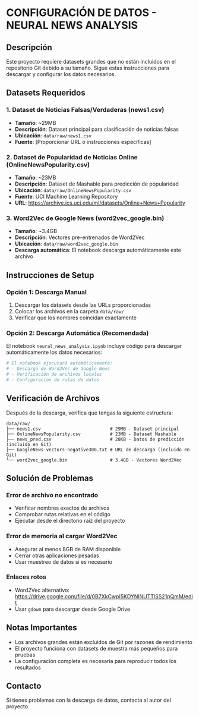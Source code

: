 # CONFIGURACIÓN DE DATOS - NEURAL NEWS ANALYSIS

## Descripción
Este proyecto requiere datasets grandes que no están incluidos en el repositorio Git debido a su tamaño. Sigue estas instrucciones para descargar y configurar los datos necesarios.

## Datasets Requeridos

### 1. Dataset de Noticias Falsas/Verdaderas (news1.csv)
- **Tamaño**: ~29MB
- **Descripción**: Dataset principal para clasificación de noticias falsas
- **Ubicación**: `data/raw/news1.csv`
- **Fuente**: [Proporcionar URL o instrucciones específicas]

### 2. Dataset de Popularidad de Noticias Online (OnlineNewsPopularity.csv)
- **Tamaño**: ~23MB  
- **Descripción**: Dataset de Mashable para predicción de popularidad
- **Ubicación**: `data/raw/OnlineNewsPopularity.csv`
- **Fuente**: UCI Machine Learning Repository
- **URL**: https://archive.ics.uci.edu/ml/datasets/Online+News+Popularity

### 3. Word2Vec de Google News (word2vec_google.bin)
- **Tamaño**: ~3.4GB
- **Descripción**: Vectores pre-entrenados de Word2Vec
- **Ubicación**: `data/raw/word2vec_google.bin`
- **Descarga automática**: El notebook descarga automáticamente este archivo

## Instrucciones de Setup

### Opción 1: Descarga Manual
1. Descargar los datasets desde las URLs proporcionadas
2. Colocar los archivos en la carpeta `data/raw/`
3. Verificar que los nombres coincidan exactamente

### Opción 2: Descarga Automática (Recomendada)
El notebook `neural_news_analysis.ipynb` incluye código para descargar automáticamente los datos necesarios:

```python
# El notebook ejecutará automáticamente:
# - Descarga de Word2Vec de Google News
# - Verificación de archivos locales
# - Configuración de rutas de datos
```

## Verificación de Archivos

Después de la descarga, verifica que tengas la siguiente estructura:

```
data/raw/
├── news1.csv                          # 29MB - Dataset principal
├── OnlineNewsPopularity.csv           # 23MB - Dataset Mashable  
├── news_pred.csv                      # 28KB - Datos de predicción (incluido en Git)
├── GoogleNews-vectors-negative300.txt # URL de descarga (incluido en Git)
└── word2vec_google.bin                # 3.4GB - Vectores Word2Vec
```

## Solución de Problemas

### Error de archivo no encontrado
- Verificar nombres exactos de archivos
- Comprobar rutas relativas en el código
- Ejecutar desde el directorio raíz del proyecto

### Error de memoria al cargar Word2Vec
- Asegurar al menos 8GB de RAM disponible
- Cerrar otras aplicaciones pesadas
- Usar muestreo de datos si es necesario

### Enlaces rotos
- Word2Vec alternativo: https://drive.google.com/file/d/0B7XkCwpI5KDYNlNUTTlSS21pQmM/edit
- Usar `gdown` para descargar desde Google Drive

## Notas Importantes

- Los archivos grandes están excluidos de Git por razones de rendimiento
- El proyecto funciona con datasets de muestra más pequeños para pruebas
- La configuración completa es necesaria para reproducir todos los resultados

## Contacto

Si tienes problemas con la descarga de datos, contacta al autor del proyecto.
